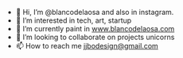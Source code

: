 - 👋 Hi, I’m @blancodelaosa and also in instagram. 
- 👀 I’m interested in tech, art, startup
- 🌱 I’m currently paint in www.blancodelaosa.com
- 💞️ I’m looking to collaborate on projects unicorns
- 📫 How to reach me jjbodesign@gmail.com


<!---
blancodelaosa/blancodelaosa is a ✨ special ✨ repository because its `README.md` (this file) appears on your GitHub profile.
You can click the Preview link to take a look at your changes.
--->
